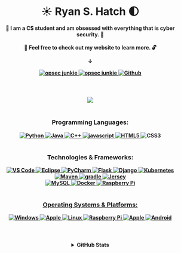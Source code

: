 <!--
****************************************************************************************
Title: README.md                 *******************************************************
Developed by: Ryan Hatch         *******************************************************
Last Updated: Sept 18th 2023     *******************************************************
Version: 2.2.8                   *******************************************************
****************************************************************************************
-->
<h1 align="center">☀️ Ryan S. Hatch 🌓</h1>
<p align="center">
  <b>📘 I am a CS student and am obsessed with everything that is cyber security. 📘 <br>
    <br> 🔐 Feel free to check out my website to learn more. 🔓
</p>
<div align="center">
  <p>&darr;</p>
  <div>
    <a href="https://ryanshatch.com/resume">
      <img src="https://img.shields.io/badge/Resume:_-ryanshatch.me-blue?style=flat-square&logo=Raspberry%20Pi" alt="opsec junkie">
    </a>
    <a href="https://ryanshatch.com">
      <img src="https://img.shields.io/badge/Portfolio:_-ryanshatch.com-blue?style=flat-square&logo=Raspberry%20Pi" alt="opsec junkie">
    </a>
    <a href="https://ryanshatch.com/Flappy-Bird">
      <img src="http://img.shields.io/badge/Sandbox:_-Flappy%20Bird-blue?style=flat-square&logo=Playstation" alt="Github">
    </a>
    <h1></h1>
    <br>
  </div>
</div>
<picture>
  <div style="text-align">
    <div align="center">
      <source media="(prefers-color-scheme: dark)" srcset="https://github.com/ryanshatch/ryanshatch.github.io/blob/main/hhi.jpg">
      <img alt=" " src="https://github.com/ryanshatch/ryanshatch.github.io/blob/main/hhi.jpg" style="width: 75%; height: 50%;">
    </div>
  </div>
</picture>
<h1></h1>
<h3 align="center">Programming Languages:</h3>
<p align="center">
  <a href="https://github.com/ryanshatch">
    <img src="https://img.shields.io/badge/python-black?style=for-the-badge&logo=python" alt="Python">
  </a>
  <a href="https://github.com/ryanshatch">
    <img src="https://img.shields.io/badge/java-black?style=for-the-badge&logo=openjdk" alt="Java">
  </a>
  <a href="https://github.com/ryanshatch">
    <img src="https://img.shields.io/badge/c++-black?style=for-the-badge&logo=cplusplus" alt="C++">
  </a>
  <a href="https://github.com/ryanshatch">
    <img src="https://img.shields.io/badge/javascript-black?style=for-the-badge&logo=javascript" alt="javascript">
  </a>
  <a href="https://hub.docker.com/u/ryanshatch">
    <img src="https://img.shields.io/badge/html5-black?style=for-the-badge&logo=html5" alt="HTML5">
  </a>
  <!--     <a href="https://hub.docker.com/u/ryanshatch"> -->
  <img src="https://img.shields.io/badge/css3-black?style=for-the-badge&logo=css3" alt="CSS3">
  </a>
  <!--   <a href="https://github.com/ryanshatch"><img src="https://img.shields.io/badge/html-black?style=for-the-badge&logo=html" alt="HTML"></a><a href="https://github.com/ryanshatch"><img src="https://img.shields.io/badge/css-black?style=for-the-badge&logo=css" alt="CSS"><a href="https://github.com/ryanshatch">   -->
  <!--   <a href="https://github.com/ryanshatch"><img src="https://img.shields.io/badge/sql-black?style=for-the-badge&logo=mysql" alt="SQL"> -->
  </a>
  <br>
  <br>
<h3 align="center">Technologies & Frameworks:</h3>
<p align="center">
  <!--   <a href="https://hub.docker.com/u/ryanshatch"><img src="https://img.shields.io/badge/html5-black?style=for-the-badge&logo=html5" alt="HTML5"></a><a href="https://hub.docker.com/u/ryanshatch"><img src="https://img.shields.io/badge/css3-black?style=for-the-badge&logo=css3" alt="CSS3"></a> -->
  <a href="https://github.com/ryanshatch">
    <img src="https://img.shields.io/badge/vscode-black?style=for-the-badge&logo=visual-studio-code" alt="VS Code">
  </a>
  </a>
  <a href="https://github.com/ryanshatch">
    <img src="https://img.shields.io/badge/eclipse-black?style=for-the-badge&logo=eclipse" alt="Eclipse">
  </a>
  <a href="https://github.com/ryanshatch">
    <img src="https://img.shields.io/badge/pycharm-black?style=for-the-badge&logo=pycharm" alt="PyCharm">
  </a>
  <a href="https://github.com/ryanshatch">
    <img src="https://img.shields.io/badge/flask-black?style=for-the-badge&logo=flask" alt="Flask">
  </a>
  </a>
  <a href="https://github.com/ryanshatch">
    <img src="https://img.shields.io/badge/django-black?style=for-the-badge&logo=django" alt="Django">
  </a>
  </a>
  <a href="https://github.com/ryanshatch">
    <img src="https://img.shields.io/badge/kubernetes-black?style=for-the-badge&logo=kubernetes" alt="Kubernetes">
  </a>
  <br>
  <a href="https://github.com/ryanshatch">
    <img src="https://img.shields.io/badge/maven-black?style=for-the-badge&logo=maven" alt="Maven">
  </a>
  </a>
  <a href="https://github.com/ryanshatch">
    <img src="https://img.shields.io/badge/gradle-black?style=for-the-badge&logo=maven" alt="gradle">
  </a>
  </a>
  <a href="https://github.com/ryanshatch">
    <img src="https://img.shields.io/badge/jersey-black?style=for-the-badge&logo=java" alt="Jersey">
  </a>
  <br>
  <a href="https://github.com/ryanshatch">
    <img src="https://img.shields.io/badge/mysql-black?style=for-the-badge&logo=mysql" alt="MySQL">
  </a>
  <!--     <a href="https://github.com/ryanshatch"><img src="https://img.shields.io/badge/openmediavault-black?style=for-the-badge&logo=openmediavault" alt="OpenMediaVault"></a> -->
  <a href="https://github.com/ryanshatch">
    <img src="https://img.shields.io/badge/docker-black?style=for-the-badge&logo=docker" alt="Docker">
  </a>
  </a>
  <a href="https://github.com/ryanshatch">
    <img src="https://img.shields.io/badge/raspberry pi-black?style=for-the-badge&logo=raspberry-pi" alt="Raspberry Pi">
    <br>
    <br>
    <!--   </a><a href="https://github.com/ryanshatch"><img src="https://img.shields.io/badge/parted-magic-black?style=for-the-badge&logo=partedmagic" alt="Parted Magic"></a></p> -->
    <h3 align="center">Operating Systems & Platforms:</h3>
    <p align="center">
      <a href="https://github.com/ryanshatch">
        <img src="https://img.shields.io/badge/Windows-black?style=for-the-badge&logo=Windows" alt="Windows">
      </a>
      <a href="https://github.com/ryanshatch">
        <img src="https://img.shields.io/badge/Mac-black?style=for-the-badge&logo=Apple" alt="Apple">
      </a>
      <a href="https://github.com/ryanshatch">
        <img src="https://img.shields.io/badge/linux-black?style=for-the-badge&logo=Linux" alt="Linux">
        <a href="https://github.com/ryanshatch"></a>
        <a href="https://github.com/ryanshatch">
          <img src="https://img.shields.io/badge/raspbian-black?style=for-the-badge&logo=raspberry-pi" alt="Raspberry Pi">
        </a>
        <!--   <a href="https://github.com/ryanshatch"><img src="https://img.shields.io/badge/Ubuntu-black?style=for-the-badge&logo=Ubuntu" alt="Ubuntu"></a><a href="https://github.com/ryanshatch"><img src="https://img.shields.io/badge/Debian-black?style=for-the-badge&logo=Debian" alt="Debian"></a><a href="https://github.com/ryanshatch"><img src="https://img.shields.io/badge/Mint-black?style=for-the-badge&logo=Linux Mint" alt="Linux Mint"></a><a href="https://github.com/ryanshatch"><img src="https://img.shields.io/badge/Fedora-black?style=for-the-badge&logo=Fedora" alt="Fedora"></a><a href="https://github.com/ryanshatch"><img src="https://img.shields.io/badge/Redhat-black?style=for-the-badge&logo=Redhat" alt="Redhat"></a><br> -->
        <!--   <a href="https://github.com/ryanshatch"><img src="https://img.shields.io/badge/Alpine-black?style=for-the-badge&logo=Alpine-Linux" alt="Alpine Linux"></a> -->
        <a href="https://github.com/ryanshatch">
          <img src="https://img.shields.io/badge/Apple-black?style=for-the-badge&logo=Apple" alt="Apple">
        </a>
        <a href="https://github.com/ryanshatch">
          <img src="https://img.shields.io/badge/Android-black?style=for-the-badge&logo=Android" alt="Android">
        </a>
    </p>
    <h1></h1>
    <br>
    <details>
      <!-- GitHub Stats -->
  <summary align="center">GitHub Stats</summary>
  
  <!-- Profile Details and Commits -->
  <p align="center">
    <a href="https://github.com/ryanshatch">
      <img src="https://github-readme-streak-stats.herokuapp.com/?user=ryanshatch&hide_border=true&card_width=338&theme=github_dark" alt="Streak Stats">
    </a>
    <a href="https://github.com/ryanshatch">
      <img src="https://github-readme-stats.vercel.app/api/top-langs/?username=ryanshatch&layout=compact&langs_count=13&theme=transparent" alt="Top Languages">
    </a>
  </p>
  <p align="center">
    <a href="https://github.com/ryanshatch">
      <img src="http://github-profile-summary-cards.vercel.app/api/cards/profile-details?username=ryanshatch&theme=github_dark" alt="Profile Details">
    </a>
  </p>
  
  <!-- Current Streak and Stats -->
  <p align="center">
    <a href="https://github.com/ryanshatch">
      <img src="http://github-profile-summary-cards.vercel.app/api/cards/productive-time?username=ryanshatch&hide_border=true&card_width=338&theme=github_dark&utcOffset=8" alt="Streak Stats">
    </a>
    <a href="https://github.com/ryanshatch">
      <img src="http://github-profile-summary-cards.vercel.app/api/cards/stats?username=ryanshatch&theme=github_dark" alt="Stats">
    </a>
  </p>
  
  <!-- Top Languages by Repo and Commit -->
  <p align="center">
    <a href="https://github.com/ryanshatch">
      <img src="http://github-profile-summary-cards.vercel.app/api/cards/repos-per-language?username=ryanshatch&theme=github_dark" alt="By Repo">
    </a>
    <a href="https://github.com/ryanshatch">
      <img src="http://github-profile-summary-cards.vercel.app/api/cards/most-commit-language?username=ryanshatch&theme=github_dark" alt="By Commit">
    </a>
  </p>
  
  <!-- Most Used Languages -->
  
  <p align="center">
    <a href="https://github.com/ryanshatch">
      <img src="https://komarev.com/ghpvc/?username=ryanshatch&color=blue&style=flat" alt="Profile Views">
    </a>
  </p>
  <picture>
  <div align="center">
    <source media="(prefers-color-scheme: dark)" srcset="https://github.com/ryanshatch/Can-You-Even-Triforce/raw/main/1331599477182.jpg" style="width: 100%; height: auto">
    <img alt=" " src="https://github.com/ryanshatch/Can-You-Even-Triforce/raw/main/1331599477182.jpg" style="width: 200%;">
  </picture>
    <!-- <div align="center"><img src="https://github.com/ryanshatch/Can-You-Even-Triforce/raw/main/1331599477182.jpg" alt="Triforce"></div> -->
    <!-- 
<div style="text-align: center;"><img src="https://github.com/ryanshatch/Can-You-Even-Triforce/raw/main/1331599477182.jpg" alt="Triforce" style="width: 100%; height: auto;"></div>
-->
    <!--
**ryanshatch/ryanshatch** is a ✨ _special_ ✨ repository because its `README.md` (this file) appears on your GitHub profile.

Here are some ideas to get you started:

- 🔭 I’m currently working on ...
- 🌱 I’m currently learning ...
- 👯 I’m looking to collaborate on ...
- 🤔 I’m looking for help with ...
- 💬 Ask me about ...
- 📫 How to reach me: ...
- 😄 Pronouns: ...
- ⚡ Fun fact: ...
-->
